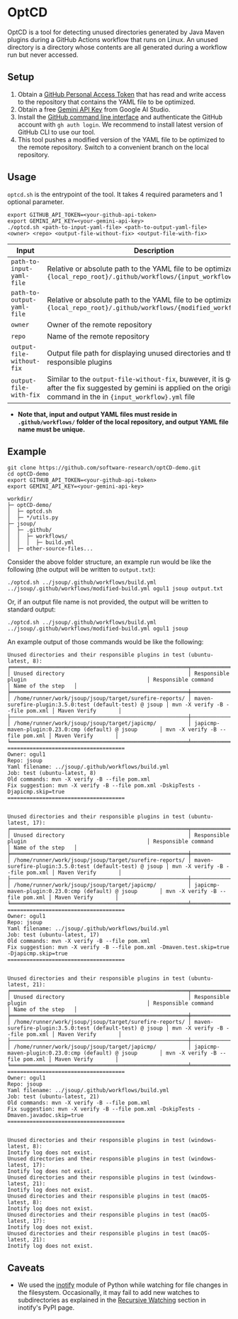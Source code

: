 # OptCD

OptCD is a tool for detecting unused directories generated by Java Maven plugins during a GitHub Actions workflow that runs on Linux. An unused directory is a directory whose contents are all generated during a workflow run but never accessed. 

## Setup
1. Obtain a [GitHub Personal Access Token](https://github.com/settings/tokens) that has read and write access to the repository that contains the YAML file to be optimized.
2. Obtain a free [Gemini API Key](https://aistudio.google.com/app/apikey) from Google AI Studio.
3. Install the [GitHub command line interface](https://cli.github.com) and authenticate the GitHub account with `gh auth login`. We recommend to install latest version of GitHub CLI to use our tool.
4. This tool pushes a modified version of the YAML file to be optimized to the remote repository. Switch to a convenient branch on the local repository.

## Usage
`optcd.sh` is the entrypoint of the tool. It takes 4 required parameters and 1 optional parameter.
```
export GITHUB_API_TOKEN=<your-github-api-token>
export GEMINI_API_KEY=<your-gemini-api-key>
./optcd.sh <path-to-input-yaml-file> <path-to-output-yaml-file> <owner> <repo> <output-file-without-fix> <output-file-with-fix>
```
| Input                      | Description                                                                                                                     |
|----------------------------|---------------------------------------------------------------------------------------------------------------------------------|
| `path-to-input-yaml-file`  | Relative or absolute path to the YAML file to be optimized, e.g., `{local_repo_root}/.github/workflows/{input_workflow}.yml`    |
| `path-to-output-yaml-file` | Relative or absolute path to the YAML file to be optimized, e.g., `{local_repo_root}/.github/workflows/{modified_workflow}.yml` |
| `owner`                    | Owner of the remote repository                                                                                                  |                                                                                                 |
| `repo`                     | Name of the remote repository                                                                                                   |
| `output-file-without-fix`              | Output file path for displaying unused directories and therir responsible plugins                         |
| `output-file-with-fix`              | Similar to the `output-file-without-fix`, buwever, it is generated after the fix suggested by gemini is applied on the original command in the in `{input_workflow}.yml` file                   |

* **Note that, input and output YAML files must reside in `.github/workflows/` folder of the local repository, and output YAML file name must be unique.**


## Example
```
git clone https://github.com/software-research/optCD-demo.git
cd optCD-demo
export GITHUB_API_TOKEN=<your-github-api-token>
export GEMINI_API_KEY=<your-gemini-api-key>
```
```
workdir/
├─ optCD-demo/
│  ├─ optcd.sh
│  ├─ */utils.py
├─ jsoup/
│  ├─ .github/
│  │  ├─ workflows/
│  │  │  ├─ build.yml
│  ├─ other-source-files...
```
Consider the above folder structure, an example run would be like the following (the output will be written to `output.txt`):

```
./optcd.sh ../jsoup/.github/workflows/build.yml ../jsoup/.github/workflows/modified-build.yml ogul1 jsoup output.txt
```

Or, if an output file name is not provided, the output will be written to standard output:

```
./optcd.sh ../jsoup/.github/workflows/build.yml ../jsoup/.github/workflows/modified-build.yml ogul1 jsoup
```

An example output of those commands would be like the following:

```
Unused directories and their responsible plugins in test (ubuntu-latest, 8):
╒════════════════════════════════════════════════════════╤═════════════════════════════════════════════════════════╤═════════════════════════════════╤════════════════════╕
│ Unused directory                                       │ Responsible plugin                                      │ Responsible command             │ Name of the step   │
╞════════════════════════════════════════════════════════╪═════════════════════════════════════════════════════════╪═════════════════════════════════╪════════════════════╡
│ /home/runner/work/jsoup/jsoup/target/surefire-reports/ │ maven-surefire-plugin:3.5.0:test (default-test) @ jsoup │ mvn -X verify -B --file pom.xml │ Maven Verify       │
├────────────────────────────────────────────────────────┼─────────────────────────────────────────────────────────┼─────────────────────────────────┼────────────────────┤
│ /home/runner/work/jsoup/jsoup/target/japicmp/          │ japicmp-maven-plugin:0.23.0:cmp (default) @ jsoup       │ mvn -X verify -B --file pom.xml │ Maven Verify       │
╘════════════════════════════════════════════════════════╧═════════════════════════════════════════════════════════╧═════════════════════════════════╧════════════════════╛
=====================================
Owner: ogul1
Repo: jsoup
Yaml filename: ../jsoup/.github/workflows/build.yml
Job: test (ubuntu-latest, 8)
Old commands: mvn -X verify -B --file pom.xml
Fix suggestion: mvn -X verify -B --file pom.xml -DskipTests -Djapicmp.skip=true
=====================================


Unused directories and their responsible plugins in test (ubuntu-latest, 17):
╒════════════════════════════════════════════════════════╤═════════════════════════════════════════════════════════╤═════════════════════════════════╤════════════════════╕
│ Unused directory                                       │ Responsible plugin                                      │ Responsible command             │ Name of the step   │
╞════════════════════════════════════════════════════════╪═════════════════════════════════════════════════════════╪═════════════════════════════════╪════════════════════╡
│ /home/runner/work/jsoup/jsoup/target/surefire-reports/ │ maven-surefire-plugin:3.5.0:test (default-test) @ jsoup │ mvn -X verify -B --file pom.xml │ Maven Verify       │
├────────────────────────────────────────────────────────┼─────────────────────────────────────────────────────────┼─────────────────────────────────┼────────────────────┤
│ /home/runner/work/jsoup/jsoup/target/japicmp/          │ japicmp-maven-plugin:0.23.0:cmp (default) @ jsoup       │ mvn -X verify -B --file pom.xml │ Maven Verify       │
╘════════════════════════════════════════════════════════╧═════════════════════════════════════════════════════════╧═════════════════════════════════╧════════════════════╛
=====================================
Owner: ogul1
Repo: jsoup
Yaml filename: ../jsoup/.github/workflows/build.yml
Job: test (ubuntu-latest, 17)
Old commands: mvn -X verify -B --file pom.xml
Fix suggestion: mvn -X verify -B --file pom.xml -Dmaven.test.skip=true -Djapicmp.skip=true 
=====================================


Unused directories and their responsible plugins in test (ubuntu-latest, 21):
╒════════════════════════════════════════════════════════╤═════════════════════════════════════════════════════════╤═════════════════════════════════╤════════════════════╕
│ Unused directory                                       │ Responsible plugin                                      │ Responsible command             │ Name of the step   │
╞════════════════════════════════════════════════════════╪═════════════════════════════════════════════════════════╪═════════════════════════════════╪════════════════════╡
│ /home/runner/work/jsoup/jsoup/target/surefire-reports/ │ maven-surefire-plugin:3.5.0:test (default-test) @ jsoup │ mvn -X verify -B --file pom.xml │ Maven Verify       │
├────────────────────────────────────────────────────────┼─────────────────────────────────────────────────────────┼─────────────────────────────────┼────────────────────┤
│ /home/runner/work/jsoup/jsoup/target/japicmp/          │ japicmp-maven-plugin:0.23.0:cmp (default) @ jsoup       │ mvn -X verify -B --file pom.xml │ Maven Verify       │
╘════════════════════════════════════════════════════════╧═════════════════════════════════════════════════════════╧═════════════════════════════════╧════════════════════╛
=====================================
Owner: ogul1
Repo: jsoup
Yaml filename: ../jsoup/.github/workflows/build.yml
Job: test (ubuntu-latest, 21)
Old commands: mvn -X verify -B --file pom.xml
Fix suggestion: mvn -X verify -B --file pom.xml -DskipTests -Dmaven.javadoc.skip=true
=====================================


Unused directories and their responsible plugins in test (windows-latest, 8):
Inotify log does not exist.
Unused directories and their responsible plugins in test (windows-latest, 17):
Inotify log does not exist.
Unused directories and their responsible plugins in test (windows-latest, 21):
Inotify log does not exist.
Unused directories and their responsible plugins in test (macOS-latest, 8):
Inotify log does not exist.
Unused directories and their responsible plugins in test (macOS-latest, 17):
Inotify log does not exist.
Unused directories and their responsible plugins in test (macOS-latest, 21):
Inotify log does not exist.
```

## Caveats

* We used the [inotify](https://pypi.org/project/inotify/) module of Python while watching for file changes in the filesystem. Occasionally, it may fail to add new watches to subdirectories as explained in the [Recursive Watching](https://pypi.org/project/inotify/) section in inotify's PyPI page. 
